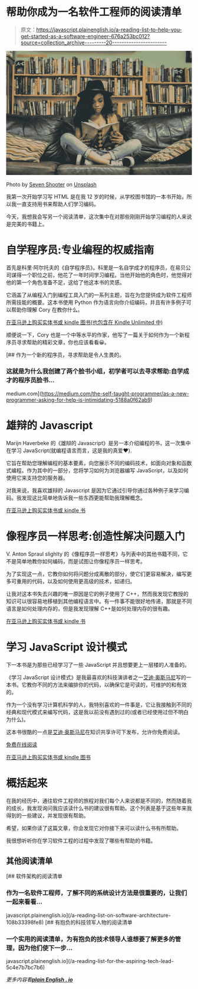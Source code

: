 # 帮助你成为一名软件工程师的阅读清单

> 原文：<https://javascript.plainenglish.io/a-reading-list-to-help-you-get-started-as-a-software-engineer-676a253bc012?source=collection_archive---------20----------------------->

![](img/7c35d2aa31b8d894506b4e32611edd5f.png)

Photo by [Seven Shooter](https://unsplash.com/@sevenshooterimage?utm_source=unsplash&utm_medium=referral&utm_content=creditCopyText) on [Unsplash](https://unsplash.com/s/photos/reading?utm_source=unsplash&utm_medium=referral&utm_content=creditCopyText)

我第一次开始学习写 HTML 是在我 12 岁的时候，从学校图书馆的一本书开始，所以我一直支持用书来帮助人们学习编码。

今天，我想我会写另一个阅读清单，这次集中在对那些刚刚开始学习编程的人来说是完美的书籍上。

# 自学程序员:专业编程的权威指南

首先是科里·阿尔托夫的《自学程序员》。科里是一名自学成才的程序员，在易贝公司谋得一个职位之前，他花了一年时间学习编程。当他开始他的角色时，他觉得对他的第一个角色准备不足，这给了他这本书的灵感。

它涵盖了从编程入门到编程工具入门的一系列主题，旨在为您提供成为软件工程师所需技能的概要。这本书使用 Python 作为语言向你介绍编码，并且有许多例子可以帮助你理解 Cory 在教你什么。

[在亚马逊上购买实体书或 kindle 图书(也包含在 Kindle Unlimited 中)](https://amzn.to/37COhk9)

顺便说一下，Cory 也是一个中等水平的作家，他写了一篇关于如何作为一个新程序员寻求帮助的精彩文章，你也应该看看😀。

[](https://medium.com/the-self-taught-programmer/as-a-new-programmer-asking-for-help-is-intimidating-5188a0f62ab9) [## 作为一个新的程序员，寻求帮助是令人生畏的。

### 这就是为什么我创建了两个脸书小组，初学者可以去寻求帮助:自学成才的程序员脸书…

medium.com](https://medium.com/the-self-taught-programmer/as-a-new-programmer-asking-for-help-is-intimidating-5188a0f62ab9) 

# 雄辩的 Javascript

Marijn Haverbeke 的《雄辩的 Javascript》是另一本介绍编程的书，这一次集中在学习 JavaScript(就编程语言而言，这是我的真爱❤️).

它旨在帮助您理解编程的基本要素，向您展示不同的编码技术，如面向对象和函数式编程。作为其中的一部分，您将学习如何为浏览器编写 JavaScript，以及如何使用它来支持您的服务器。

对我来说，我喜欢雄辩的 Javascript 是因为它通过引导你通过各种例子来学习编码。我发现这比简单地告诉我一些东西更能帮助我理解概念。

[在亚马逊上购买实体书或 kindle 书](https://amzn.to/3skZUG8)

# 像程序员一样思考:创造性解决问题入门

V. Anton Spraul slighlty 的《像程序员一样思考》与列表中的其他书籍不同，它不是简单地教你如何编码，而是试图让你像程序员一样思考。

为了实现这一点，它教你如何将问题分成离散的部分，使它们更容易解决，编写更多可重用的代码，以及如何使用更高级的技术，如递归。

让我对这本书失去兴趣的唯一原因是它的例子使用了 C++，然而我发现它教授的知识可以很容易地移植到其他编程语言中。有一件事不能很好地传递，那就是不同语言是如何处理内存的，但是我发现理解 C++是如何处理内存的很有趣。

[在亚马逊上购买实体书或 kindle 书](https://amzn.to/3iNopbK)

# 学习 JavaScript 设计模式

下一本书是为那些已经学习了一些 JavaScript 并且想要更上一层楼的人准备的。

《学习 JavaScript 设计模式》是我最喜欢的科技演讲者之一[艾迪·奥斯马尼](https://medium.com/u/2508e4c7a8ec?source=post_page-----676a253bc012--------------------------------)写的一本书。它教你不同的方法来编排你的代码，以确保它是可读的，可维护的和有效的。

作为一个没有学习计算机科学的人，我特别喜欢的一件事是，它让我接触到不同的经典和现代模式来编写代码，这是我以前没有遇到过的(或者已经使用过但不明白为什么)。

这本书很酷的一点是[艾迪·奥斯马尼](https://medium.com/u/2508e4c7a8ec?source=post_page-----676a253bc012--------------------------------)在知识共享许可下发布，允许你免费阅读。

[免费在线阅读](https://addyosmani.com/resources/essentialjsdesignpatterns/book/)

[在亚马逊上购买实体书或 kindle 图书](https://amzn.to/3xSlC5z)

# 概括起来

在我的经历中，通往软件工程师的旅程对我们每个人来说都是不同的，然而随着我的成长，我发现询问我应该读什么书的建议很有帮助。这个列表是基于这些年来我得到的一些建议，并发现很有帮助。

希望，如果你读了这篇文章，你会发现它对你接下来可以读什么书有所帮助。

我很想听听你在学习软件工程的过程中发现了哪些有帮助的书籍。

## 其他阅读清单

[](/a-reading-list-on-software-architecture-108b33398fe8) [## 软件架构的阅读清单

### 作为一名软件工程师，了解不同的系统设计方法是很重要的，让我们一起来看看…

javascript.plainenglish.io](/a-reading-list-on-software-architecture-108b33398fe8) [](/a-reading-list-for-the-aspiring-tech-lead-5c4e7b7bc7b6) [## 有抱负的科技领军人物的阅读清单

### 一个实用的阅读清单，为有抱负的技术领导人谁想要了解更多的管理，因为他们使下一步…

javascript.plainenglish.io](/a-reading-list-for-the-aspiring-tech-lead-5c4e7b7bc7b6) 

*更多内容看*[***plain English . io***](http://plainenglish.io)